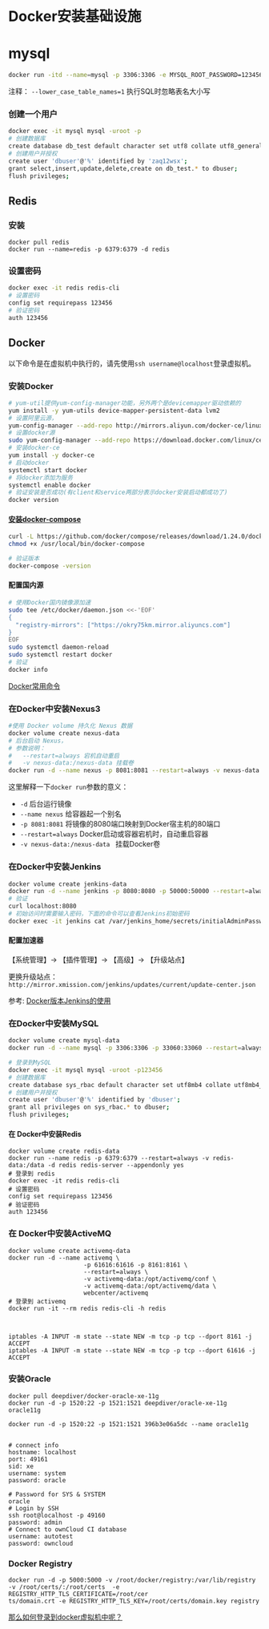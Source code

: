 # Docker安装基础设施

# mysql 

```bash
docker run -itd --name=mysql -p 3306:3306 -e MYSQL_ROOT_PASSWORD=123456 mysql --lower_case_table_names=1
```

注释： `--lower_case_table_names=1`  执行SQL时忽略表名大小写

### 创建一个用户

``` bash
docker exec -it mysql mysql -uroot -p
# 创建数据库
create database db_test default character set utf8 collate utf8_general_ci;
# 创建用户并授权
create user 'dbuser'@'%' identified by 'zaq12wsx';
grant select,insert,update,delete,create on db_test.* to dbuser;
flush privileges;
```

## Redis

### 安装

```
docker pull redis
docker run --name=redis -p 6379:6379 -d redis
```

### 设置密码

```bash
docker exec -it redis redis-cli
# 设置密码
config set requirepass 123456
# 验证密码
auth 123456 
```

## Docker

以下命令是在虚拟机中执行的，请先使用`ssh username@localhost`登录虚拟机。

### 安装Docker

```bash
# yum-util提供yum-config-manager功能，另外两个是devicemapper驱动依赖的
yum install -y yum-utils device-mapper-persistent-data lvm2
# 设置阿里云源，
yum-config-manager --add-repo http://mirrors.aliyun.com/docker-ce/linux/centos/docker-ce.repo
# 设置docker源
sudo yum-config-manager --add-repo https://download.docker.com/linux/centos/docker-ce.repo
# 安装docker-ce
yum install -y docker-ce
# 启动docker
systemctl start docker
# 将docker添加为服务
systemctl enable docker
# 验证安装是否成功(有client和service两部分表示docker安装启动都成功了)
docker version
```

#### [安装docker-compose](<https://github.com/docker/compose/releases>)

```bash
curl -L https://github.com/docker/compose/releases/download/1.24.0/docker-compose-`uname -s`-`uname -m` -o /usr/local/bin/docker-compose
chmod +x /usr/local/bin/docker-compose

# 验证版本
docker-compose -version
```

#### 配置国内源

```bash
# 使用Docker国内镜像源加速
sudo tee /etc/docker/daemon.json <<-'EOF'
{
  "registry-mirrors": ["https://okry75km.mirror.aliyuncs.com"]
}
EOF
sudo systemctl daemon-reload
sudo systemctl restart docker
# 验证
docker info
```

[Docker常用命令](<http://www.docker.org.cn/dockerppt/106.html>)

### 在Docker中安装Nexus3

```bash
#使用 Docker volume 持久化 Nexus 数据
docker volume create nexus-data
# 后台启动 Nexus，
# 参数说明：
#   --restart=always 宕机自动重启
#   -v nexus-data:/nexus-data 挂载卷
docker run -d --name nexus -p 8081:8081 --restart=always -v nexus-data:/nexus-data sonatype/nexus3
```

这里解释一下`docker run`参数的意义：

- `-d` 后台运行镜像
- `--name nexus` 给容器起一个别名
- `-p 8081:8081`  将镜像的8080端口映射到Docker宿主机的80端口
- `--restart=always` Docker启动或容器宕机时，自动重启容器
- `-v nexus-data:/nexus-data `  挂载Docker卷

### 在Docker中安装Jenkins

```bash
docker volume create jenkins-data
docker run -d --name jenkins -p 8080:8080 -p 50000:50000 --restart=always -v jenkins-data:/var/jenkins_home jenkins/jenkins
# 验证
curl localhost:8080
# 初始访问时需要输入密码，下面的命令可以查看Jenkins初始密码
docker exec -it jenkins cat /var/jenkins_home/secrets/initialAdminPassword
```

#### 配置加速器

【系统管理】-> 【插件管理】-> 【高级】-> 【升级站点】

 更换升级站点：`http://mirror.xmission.com/jenkins/updates/current/update-center.json`

参考:  [Docker版本Jenkins的使用](<https://www.jianshu.com/p/0391e225e4a6>)

### 在Docker中安装MySQL

```bash
docker volume create mysql-data
docker run -d --name mysql -p 3306:3306 -p 33060:33060 --restart=always -v mysql-data:/var/lib/mysql -e MYSQL_ROOT_PASSWORD=123456 mysql

# 登录到MySQL
docker exec -it mysql mysql -uroot -p123456
# 创建数据库
create database sys_rbac default character set utf8mb4 collate utf8mb4_general_ci;
# 创建用户并授权
create user 'dbuser'@'%' identified by 'dbuser';
grant all privileges on sys_rbac.* to dbuser;
flush privileges;
```

#### 在 Docker中安装Redis

```
docker volume create redis-data
docker run --name redis -p 6379:6379 --restart=always -v redis-data:/data -d redis redis-server --appendonly yes 
# 登录到 redis
docker exec -it redis redis-cli
# 设置密码
config set requirepass 123456
# 验证密码
auth 123456 
```



### 在 Docker中安装ActiveMQ

```
docker volume create activemq-data
docker run -d --name activemq \
					 -p 61616:61616 -p 8161:8161 \
					 --restart=always \
					 -v activemq-data:/opt/activemq/conf \
					 -v activemq-data:/opt/activemq/data \
					 webcenter/activemq
# 登录到 activemq
docker run -it --rm redis redis-cli -h redis



iptables -A INPUT -m state --state NEW -m tcp -p tcp --dport 8161 -j ACCEPT
iptables -A INPUT -m state --state NEW -m tcp -p tcp --dport 61616 -j ACCEPT
```

### 安装Oracle

```shell
docker pull deepdiver/docker-oracle-xe-11g
docker run -d -p 1520:22 -p 1521:1521 deepdiver/oracle-xe-11g oracle11g

docker run -d -p 1520:22 -p 1521:1521 396b3e06a5dc --name oracle11g


# connect info
hostname: localhost
port: 49161
sid: xe
username: system
password: oracle

# Password for SYS & SYSTEM 
oracle
# Login by SSH
ssh root@localhost -p 49160
password: admin
# Connect to ownCloud CI database
username: autotest
password: owncloud
```

### Docker Registry

```
docker run -d -p 5000:5000 -v /root/docker/registry:/var/lib/registry -v /root/certs/:/root/certs  -e REGISTRY_HTTP_TLS_CERTIFICATE=/root/cer
ts/domain.crt -e REGISTRY_HTTP_TLS_KEY=/root/certs/domain.key registry
```

[那么如何登录到docker虚拟机中呢？](<https://www.jianshu.com/p/8c22cdfc0ffd>)